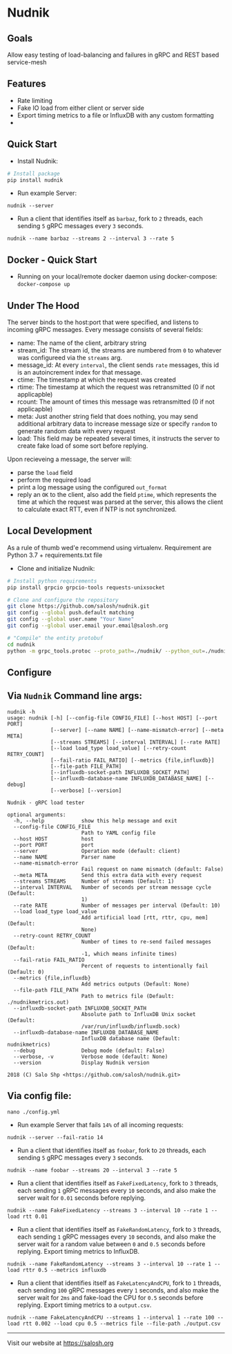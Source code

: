 Nudnik
======

Goals
-----

Allow easy testing of load-balancing and failures in gRPC and REST based service-mesh

Features
--------

 - Rate limiting
 - Fake IO load from either client or server side
 - Export timing metrics to a file or InfluxDB with any custom formatting
 - 

Quick Start
--------------------

 * Install Nudnik:
```sh
# Install package
pip install nudnik
```

 * Run example Server:
```shell
nudnik --server
```

 * Run a client that identifies itself as `barbaz`, fork to `2` threads, each sending `5` gRPC messages every `3` seconds.
```shell
nudnik --name barbaz --streams 2 --interval 3 --rate 5
```

Docker - Quick Start
--------------------

* Running on your local/remote docker daemon using docker-compose:
  `docker-compose up`

Under The Hood
--------------
The server binds to the host:port that were specified, and listens to incoming gRPC messages.
Every message consists of several fields:
 - name: The name of the client, arbitrary string
 - stream_id: The stream id, the streams are numbered from `0` to whatever was configureed via the `streams` arg.
 - message_id: At every `interval`, the client sends `rate` messages, this id is an autoincrement index for that message.
 - ctime: The timestamp at which the request was created
 - rtime: The timestamp at which the request was retransmitted (0 if not applicapble)
 - rcount: The amount of times this message was retransmitted (0 if not applicapble)
 - meta: Just another string field that does nothing, you may send additional arbitrary data to increase message size or specify `random` to generate random data with every request
 - load: This field may be repeated several times, it instructs the server to create fake load of some sort before replying.
 
 Upon recieveing a message, the server will:
  - parse the `load` field
  - perform the required load
  - print a log message using the configured `out_format`
  - reply an `OK` to the client, also add the field `ptime`, which represents the time at which the request was parsed at the server,
    this allows the client to calculate exact RTT, even if NTP is not synchronized.
 
Local Development
-----------------
As a rule of thumb wed'e recommend using virtualenv.
Requirement are Python 3.7 + requirements.txt file

 * Clone and initialize Nudnik:
```sh
# Install python requirements
pip install grpcio grpcio-tools requests-unixsocket

# Clone and configure the repository
git clone https://github.com/salosh/nudnik.git
git config --global push.default matching
git config --global user.name "Your Name"
git config --global user.email your.email@salosh.org

# "Compile" the entity protobuf
cd nudnik
python -m grpc_tools.protoc --proto_path=./nudnik/ --python_out=./nudnik/ --grpc_python_out=./nudnik/ ./entity.proto
```

Configure
--------

## Via `Nudnik` Command line args:
```shell
nudnik -h
usage: nudnik [-h] [--config-file CONFIG_FILE] [--host HOST] [--port PORT]
              [--server] [--name NAME] [--name-mismatch-error] [--meta META]
              [--streams STREAMS] [--interval INTERVAL] [--rate RATE]
              [--load load_type load_value] [--retry-count RETRY_COUNT]
              [--fail-ratio FAIL_RATIO] [--metrics {file,influxdb}]
              [--file-path FILE_PATH]
              [--influxdb-socket-path INFLUXDB_SOCKET_PATH]
              [--influxdb-database-name INFLUXDB_DATABASE_NAME] [--debug]
              [--verbose] [--version]

Nudnik - gRPC load tester

optional arguments:
  -h, --help            show this help message and exit
  --config-file CONFIG_FILE
                        Path to YAML config file
  --host HOST           host
  --port PORT           port
  --server              Operation mode (default: client)
  --name NAME           Parser name
  --name-mismatch-error
                        Fail request on name mismatch (default: False)
  --meta META           Send this extra data with every request
  --streams STREAMS     Number of streams (Default: 1)
  --interval INTERVAL   Number of seconds per stream message cycle (Default:
                        1)
  --rate RATE           Number of messages per interval (Default: 10)
  --load load_type load_value
                        Add artificial load [rtt, rttr, cpu, mem] (Default:
                        None)
  --retry-count RETRY_COUNT
                        Number of times to re-send failed messages (Default:
                        -1, which means infinite times)
  --fail-ratio FAIL_RATIO
                        Percent of requests to intentionally fail (Default: 0)
  --metrics {file,influxdb}
                        Add metrics outputs (Default: None)
  --file-path FILE_PATH
                        Path to metrics file (Default: ./nudnikmetrics.out)
  --influxdb-socket-path INFLUXDB_SOCKET_PATH
                        Absolute path to InfluxDB Unix socket (Default:
                        /var/run/influxdb/influxdb.sock)
  --influxdb-database-name INFLUXDB_DATABASE_NAME
                        InfluxDB database name (Default: nudnikmetrics)
  --debug               Debug mode (default: False)
  --verbose, -v         Verbose mode (default: None)
  --version             Display Nudnik version

2018 (C) Salo Shp <https://github.com/salosh/nudnik.git>
```

## Via config file:
```shell  
nano ./config.yml     
```

 * Run example Server that fails `14%` of all incoming requests:
```shell
nudnik --server --fail-ratio 14
```

 * Run a client that identifies itself as `foobar`, fork to `20` threads, each sending `5` gRPC messages every `3` seconds.
```shell
nudnik --name foobar --streams 20 --interval 3 --rate 5
```

 * Run a client that identifies itself as `FakeFixedLatency`, fork to `3` threads, each sending `1` gRPC messages every `10` seconds, and also make the server wait for `0.01` seconds before replying.
```shell
nudnik --name FakeFixedLatency --streams 3 --interval 10 --rate 1 --load rtt 0.01
```

 * Run a client that identifies itself as `FakeRandomLatency`, fork to `3` threads, each sending `1` gRPC messages every `10` seconds, and also make the server wait for a random value between `0` and `0.5` seconds before replying. Export timing metrics to InfluxDB.
```shell
nudnik --name FakeRandomLatency --streams 3 --interval 10 --rate 1 --load rttr 0.5 --metrics influxdb
```

 * Run a client that identifies itself as `FakeLatencyAndCPU`, fork to `1` threads, each sending `100` gRPC messages every `1` seconds, and also make the server wait for `2ms` and fake-load the CPU for `0.5` seconds before replying. Export timing metrics to a `output.csv`.
```shell
nudnik --name FakeLatencyAndCPU --streams 1 --interval 1 --rate 100 --load rtt 0.002 --load cpu 0.5 --metrics file --file-path ./output.csv
```

* * *
Visit our website at https://salosh.org
